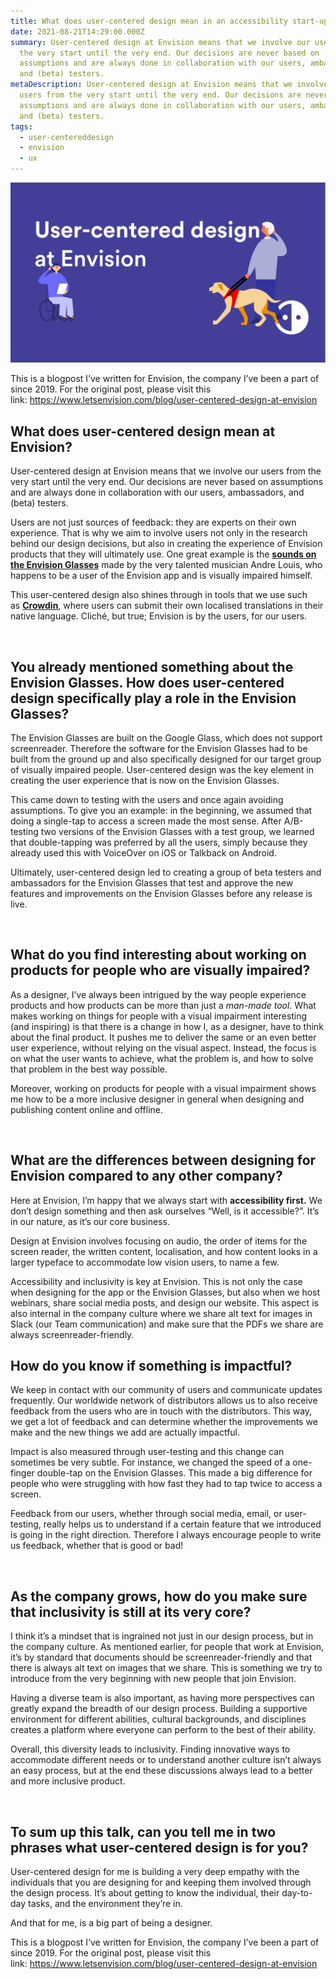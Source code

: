 ```yaml
---
title: What does user-centered design mean in an accessibility start-up?
date: 2021-08-21T14:29:00.000Z
summary: User-centered design at Envision means that we involve our users from
  the very start until the very end. Our decisions are never based on
  assumptions and are always done in collaboration with our users, ambassadors,
  and (beta) testers.
metaDescription: User-centered design at Envision means that we involve our
  users from the very start until the very end. Our decisions are never based on
  assumptions and are always done in collaboration with our users, ambassadors,
  and (beta) testers.
tags:
  - user-centereddesign
  - envision
  - ux
---
```

![Illustration of a person in a wheelchair using the Envision Glasses and a person with a guide dog on the right also using the Envision Glasses. Text in between the two people says ‘User-centered design at Envision’ with the Envision logo on the right-bottom.](/src/assets/img/usercentreddesign.webp)

This is a blogpost I’ve written for Envision, the company I’ve been a part of since 2019. For the original post, please visit this link: <https://www.letsenvision.com/blog/user-centered-design-at-envision>

## What does user-centered design mean at Envision?

User-centered design at Envision means that we involve our users from the very start until the very end. Our decisions are never based on assumptions and are always done in collaboration with our users, ambassadors, and (beta) testers.

Users are not just sources of feedback: they are experts on their own experience. That is why we aim to involve users not only in the research behind our design decisions, but also in creating the experience of Envision products that they will ultimately use. One great example is the **[sounds on the Envision Glasses](https://youtu.be/lMVh820oxFU)** made by the very talented musician Andre Louis, who happens to be a user of the Envision app and is visually impaired himself.

This user-centered design also shines through in tools that we use such as **[Crowdin](http://envision.crowdin.com/)**, where users can submit their own localised translations in their native language. Cliché, but true; Envision is by the users, for our users.

‍

## You already mentioned something about the Envision Glasses. How does user-centered design specifically play a role in the Envision Glasses?

The Envision Glasses are built on the Google Glass, which does not support screenreader. Therefore the software for the Envision Glasses had to be built from the ground up and also specifically designed for our target group of visually impaired people. User-centered design was the key element in creating the user experience that is now on the Envision Glasses.

This came down to testing with the users and once again avoiding assumptions. To give you an example: in the beginning, we assumed that doing a single-tap to access a screen made the most sense. After A/B-testing two versions of the Envision Glasses with a test group, we learned that double-tapping was preferred by all the users, simply because they already used this with VoiceOver on iOS or Talkback on Android.

Ultimately, user-centered design led to creating a group of beta testers and ambassadors for the Envision Glasses that test and approve the new features and improvements on the Envision Glasses before any release is live.

‍

## What do you find interesting about working on products for people who are visually impaired?

As a designer, I’ve always been intrigued by the way people experience products and how products can be more than just a *man-made tool*. What makes working on things for people with a visual impairment interesting (and inspiring) is that there is a change in how I, as a designer, have to think about the final product. It pushes me to deliver the same or an even better user experience, without relying on the visual aspect. Instead, the focus is on what the user wants to achieve, what the problem is, and how to solve that problem in the best way possible.

Moreover, working on products for people with a visual impairment shows me how to be a more inclusive designer in general when designing and publishing content online and offline.

‍

## What are the differences between designing for Envision compared to any other company?

Here at Envision, I’m happy that we always start with **accessibility first.** We don’t design something and then ask ourselves “Well, is it accessible?”. It’s in our nature, as it’s our core business.

Design at Envision involves focusing on audio, the order of items for the screen reader, the written content, localisation, and how content looks in a larger typeface to accommodate low vision users, to name a few.

Accessibility and inclusivity is key at Envision. This is not only the case when designing for the app or the Envision Glasses, but also when we host webinars, share social media posts, and design our website. This aspect is also internal in the company culture where we share alt text for images in Slack (our Team communication) and make sure that the PDFs we share are always screenreader-friendly.‍

## How do you know if something is impactful?

We keep in contact with our community of users and communicate updates frequently. Our worldwide network of distributors allows us to also receive feedback from the users who are in touch with the distributors. This way, we get a lot of feedback and can determine whether the improvements we make and the new things we add are actually impactful.

Impact is also measured through user-testing and this change can sometimes be very subtle. For instance, we changed the speed of a one-finger double-tap on the Envision Glasses. This made a big difference for people who were struggling with how fast they had to tap twice to access a screen.

Feedback from our users, whether through social media, email, or user-testing, really helps us to understand if a certain feature that we introduced is going in the right direction. Therefore I always encourage people to write us feedback, whether that is good or bad!

‍

## As the company grows, how do you make sure that inclusivity is still at its very core?

I think it’s a mindset that is ingrained not just in our design process, but in the company culture. As mentioned earlier, for people that work at Envision, it’s by standard that documents should be screenreader-friendly and that there is always alt text on images that we share. This is something we try to introduce from the very beginning with new people that join Envision.

Having a diverse team is also important, as having more perspectives can greatly expand the breadth of our design process. Building a supportive environment for different abilities, cultural backgrounds, and disciplines creates a platform where everyone can perform to the best of their ability.

Overall, this diversity leads to inclusivity. Finding innovative ways to accommodate different needs or to understand another culture isn’t always an easy process, but at the end these discussions always lead to a better and more inclusive product.

‍

## To sum up this talk, can you tell me in two phrases what user-centered design is for you?

User-centered design for me is building a very deep empathy with the individuals that you are designing for and keeping them involved through the design process. It’s about getting to know the individual, their day-to-day tasks, and the environment they’re in.

And that for me, is a big part of being a designer.

This is a blogpost I’ve written for Envision, the company I’ve been a part of since 2019. For the original post, please visit this link: <https://www.letsenvision.com/blog/user-centered-design-at-envision>
